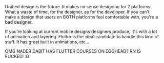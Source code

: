## 

Unified design is the future. 
It makes no sense designing for 2 platforms. What a waste of time, for the designer, as for the developer.
If you can't make a design that users on BOTH platforms feel comfortable with, you're a bad designer.

If you're looking at current mobile designs designers produce, it's with a lot of animation and layering. Flutter is the ideal candidate to handle this kind of stuff. It has great built in animations, etc...


OMG NADER DABIT HAS FLUTTER COURSES ON EGGHEAD? RN IS FUCKED! :D